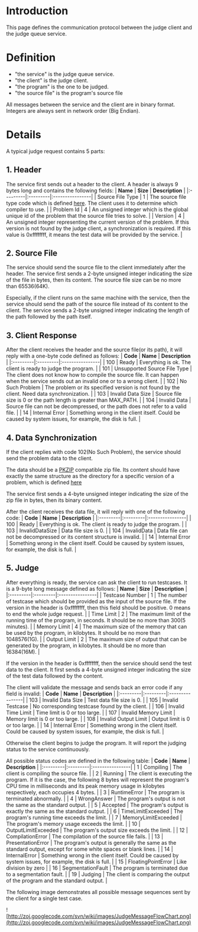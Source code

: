 # Introduction #

This page defines the communication protocol between the judge client and the judge queue service.

# Definition #

  * "the service" is the judge queue service.
  * "the client" is the judge client.
  * "the program" is the one to be judged.
  * "the source file" is the program's source file

All messages between the service and the client are in binary format. Integers are always sent in network order (Big Endian).

# Details #
A typical judge request contains 5 parts:
## 1. Header ##
The service first sends out a header to the client. A header is always 9 bytes long and contains the following fields:
| **Name** | **Size** | **Description** |
|:---------|:---------|:----------------|
| Source File Type | 1        | The source file type code which is defined [here](SourceFileSuffixList.md). The client uses it to determine which compiler to use. |
| Problem Id | 4        | An unsigned integer which is the global unique id of the problem that the source file tries to solve. |
| Version  | 4        | An unsigned integer representing the current version of the problem. If this version is not found by the judge client, a synchronization is required. If this value is 0xffffffff, it means the test data will be provided by the service. |

## 2. Source File ##
The service should send the source file to the client immediately after the header. The service first sends a 2-byte unsigned integer indicating the size of the file in bytes, then its content. The source file size can be no more than 65536(64K).

Especially, if the client runs on the same machine with the service, then the service should send the path of the source file instead of its content to the client. The service sends a 2-byte unsigned integer indicating the length of the path followed by the path itself.

## 3. Client Response ##
After the client receives the header and the source file(or its path), it will reply with a one-byte code defined as follows:
| **Code** | **Name** | **Description** |
|:---------|:---------|:----------------|
| 100      | Ready    | Everything is ok. The client is ready to judge the program. |
| 101      | Unsupported Source File Type | The client does not know how to compile the source file. It can happen when the service sends out an invalid one or to a wrong client. |
| 102      | No Such Problem | The problem or its specified version is not found by the client. Need data synchronization. |
| 103      | Invalid Data Size | Source file size is 0 or the path length is greater than MAX\_PATH. |
| 104      | Invalid Data | Source file can not be decompressed, or the path does not refer to a valid file. |
| 14       | Internal Error | Something wrong in the client itself. Could be caused by system issues, for example, the disk is full. |

## 4. Data Synchronization ##
If the client replies with code 102(No Such Problem), the service should send the problem data to the client.

The data should be a [PKZIP](http://en.wikipedia.org/wiki/PKZIP) compatible zip file. Its content should have exactly the same structure as the directory for a specific version of a problem, which is defined [here](ProblemDirectoryStructure.md)

The service first sends a 4-byte unsigned integer indicating the size of the zip file in bytes, then its binary content.

After the client receives the data file, it will reply with one of the following code:
| **Code** | **Name** | **Description** |
|:---------|:---------|:----------------|
| 100      | Ready    | Everything is ok. The client is ready to judge the program. |
| 103      | InvalidDataSize | Data file size is 0. |
| 104      | InvalidData | Data file can not be decompressed or its content structure is invalid. |
| 14       | Internal Error | Something wrong in the client itself. Could be caused by system issues, for example, the disk is full. |

## 5. Judge ##
After everything is ready, the service can ask the client to run testcases. It is a 9-byte long message defined as follows:
| **Name** | **Size** | **Description** |
|:---------|:---------|:----------------|
| Testcase Number | 1        | The number of testcase which should be provided as the input of the source file. If the version in the header is 0xffffffff, then this field should be positive. 0 means to end the whole judge request. |
| Time Limit | 2        | The maximum limit of the running time of the program, in seconds. It should be no more than 300(5 minutes). |
| Memory Limit | 4        | The maximum size of the memory that can be used by the program, in kilobytes. It should be no more than 1048576(1G). |
| Output Limit | 2        | The maximum size of output that can be generated by the program, in kilobytes. It should be no more than 16384(16M). |

If the version in the header is 0xffffffff, then the service should send the test data to the client. It first sends a 4-byte unsigned integer indicating the size of the test data followed by the content.

The client will validate the message and sends back an error code if any field is invalid:
| **Code** | **Name** | **Description** |
|:---------|:---------|:----------------|
| 103      | Invalid Data Size | Test data file size is 0. |
| 105      | Invalid Testcase | No corresponding testcase found by the client. |
| 106      | Invalid Time Limit | Time limit is 0 or too large. |
| 107      | Invalid Memory Limit | Memory limit is 0 or too large. |
| 108      | Invalid Output Limit | Output limit is 0 or too large. |
| 14       | Internal Error | Something wrong in the client itself. Could be caused by system issues, for example, the disk is full. |

Otherwise the client begins to judge the program. It will report the judging status to the service continuously.

All possible status codes are defined in the following table:
| **Code** | **Name** | **Description** |
|:---------|:---------|:----------------|
| 1        | Compiling | The client is compiling the source file. |
| 2        | Running  | The client is executing the program. If it is the case, the following 8 bytes will represent the program's CPU time in milliseconds and its peak memory usage in kilobytes respectively, each occupies 4 bytes. |
| 3        | RuntimeError | The program is terminated abnormally. |
| 4        | WrongAnswer | The program's output is not the same as the standard output. |
| 5        | Accepted | The program's output is exactly the same as the standard output. |
| 6        | TimeLimitExceeded | The program's running time exceeds the limit. |
| 7        | MemoryLimitExceeded | The program's memory usage exceeds the limit. |
| 10       | OutputLimitExceeded | The program's output size exceeds the limit. |
| 12       | CompilationError | The compilation of the source file fails. |
| 13       | PresentationError | The program's output is generally the same as the standard output, except for some white spaces or blank lines. |
| 14       | InternalError | Something wrong in the client itself. Could be caused by system issues, for example, the disk is full. |
| 15       | FloatingPointError | Like division by zero |
| 16       | SegmentationFault | The program is terminated due to a segmentation fault. |
| 19       | Judging  | The client is comparing the output of the program and the standard output. |

The following image demonstrates all possible message sequences sent by the client for a single test case.

![http://zoj.googlecode.com/svn/wiki/images/JudgeMessageFlowChart.png](http://zoj.googlecode.com/svn/wiki/images/JudgeMessageFlowChart.png)